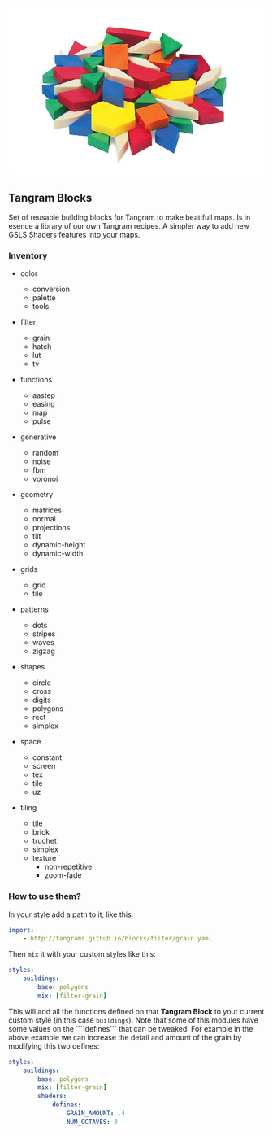 ![](blocks.jpg)

## Tangram Blocks

Set of reusable building blocks for Tangram to make beatifull maps. Is in esence a library of our own Tangram recipes. A simpler way to add new GSLS Shaders features into your maps.

### Inventory

* color
    * conversion
    * palette
    * tools

* filter
    * grain
    * hatch
    * lut
    * tv

* functions
    * aastep
    * easing
    * map
    * pulse

* generative
    * random
    * noise
    * fbm
    * voronoi

* geometry
    * matrices
    * normal
    * projections
    * tilt
    * dynamic-height
    * dynamic-width

* grids
    * grid
    * tile

* patterns
    * dots
    * stripes
    * waves
    * zigzag

* shapes
    * circle
    * cross
    * digits
    * polygons
    * rect
    * simplex

* space
    * constant
    * screen
    * tex
    * tile
    * uz

* tiling
    * tile
    * brick
    * truchet
    * simplex
    * texture
        * non-repetitive
        * zoom-fade

### How to use them?

In your style add a path to it, like this:

```yaml
import:
    - http://tangrams.github.io/blocks/filter/grain.yaml
```

Then ```mix``` it with your custom styles like this:

```yaml
styles:
    buildings:
        base: polygons
        mix: [filter-grain]
```

This will add all the functions defined on that **Tangram Block** to your current custom style (in this case ```buildings```). Note that some of this modules have some values on the ````defines``` that can be tweaked. For example in the above example we can increase the detail and amount of the grain by modifying this two defines:

```yaml
styles:
    buildings:
        base: polygons
        mix: [filter-grain]
        shaders:
            defines:
                GRAIN_AMOUNT: .4
                NUM_OCTAVES: 3
```
